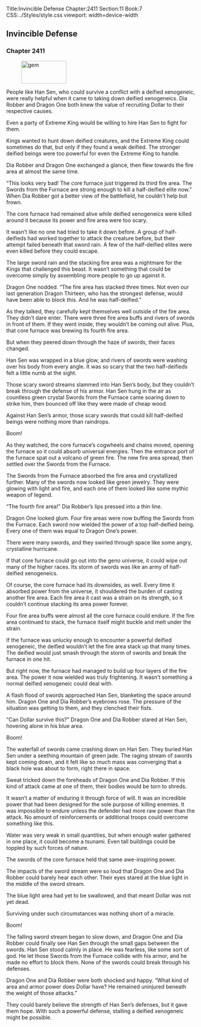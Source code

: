 Title:Invincible Defense 
Chapter:2411 
Section:11 
Book:7 
CSS:../Styles/style.css 
viewport: width=device-width
  
## Invincible Defense
### Chapter 2411 
<figure>
	<img src="../Images/gem.gif" alt="gem" id="gem" width="120" height="60" />
</figure>
  

  
  People like Han Sen, who could survive a conflict with a deified xenogeneic, were really helpful when it came to taking down deified xenogeneics. Dia Robber and Dragon One both knew the value of recruiting Dollar to their respective causes.

Even a party of Extreme King would be willing to hire Han Sen to fight for them.

Kings wanted to hunt down deified creatures, and the Extreme King could sometimes do that, but only if they found a weak deified. The stronger deified beings were too powerful for even the Extreme King to handle.

Dia Robber and Dragon One exchanged a glance, then flew towards the fire area at almost the same time.

“This looks very bad! The core furnace just triggered its third fire area. The Swords from the Furnace are strong enough to kill a half-deified elite now.” When Dia Robber got a better view of the battlefield, he couldn’t help but frown.

The core furnace had remained alive while deified xenogeneics were killed around it because its power and fire area were too scary.

It wasn’t like no one had tried to take it down before. A group of half-deifieds had worked together to attack the creature before, but their attempt failed beneath that sword rain. A few of the half-deified elites were even killed before they could escape.

The large sword rain and the stacking fire area was a nightmare for the Kings that challenged this beast. It wasn’t something that could be overcome simply by assembling more people to go up against it.

Dragon One nodded. “The fire area has stacked three times. Not even our last generation Dragon Thirteen, who has the strongest defense, would have been able to block this. And he was half-deified.”

As they talked, they carefully kept themselves well outside of the fire area. They didn’t dare enter. There were three fire area buffs and rivers of swords in front of them. If they went inside, they wouldn’t be coming out alive. Plus, that core furnace was brewing its fourth fire area.

But when they peered down through the haze of swords, their faces changed.

Han Sen was wrapped in a blue glow, and rivers of swords were washing over his body from every angle. It was so scary that the two half-deifieds felt a little numb at the sight.

Those scary sword streams slammed into Han Sen’s body, but they couldn’t break through the defense of his armor. Han Sen hung in the air as countless green crystal Swords from the Furnace came soaring down to strike him, then bounced off like they were made of cheap wood.

Against Han Sen’s armor, those scary swords that could kill half-deified beings were nothing more than raindrops.

Boom!

As they watched, the core furnace’s cogwheels and chains moved, opening the furnace so it could absorb universal energies. Then the entrance port of the furnace spat out a volcano of green fire. The new fire area spread, then settled over the Swords from the Furnace.

The Swords from the Furnace absorbed the fire area and crystallized further. Many of the swords now looked like green jewelry. They were glowing with light and fire, and each one of them looked like some mythic weapon of legend.

“The fourth fire area!” Dia Robber’s lips pressed into a thin line.

Dragon One looked glum. Four fire areas were now buffing the Swords from the Furnace. Each sword now wielded the power of a top half-deified being. Every one of them was equal to Dragon One’s power.

There were many swords, and they swirled through space like some angry, crystalline hurricane.

If that core furnace could go out into the geno universe, it could wipe out many of the higher races. Its storm of swords was like an army of half-deified xenogeneics.

Of course, the core furnace had its downsides, as well. Every time it absorbed power from the universe, it shouldered the burden of casting another fire area. Each fire area it cast was a strain on its strength, so it couldn’t continue stacking its area power forever.

Four fire area buffs were almost all the core furnace could endure. If the fire area continued to stack, the furnace itself might buckle and melt under the strain.

If the furnace was unlucky enough to encounter a powerful deified xenogeneic, the deified wouldn’t let the fire area stack up that many times. The deified would just smash through the storm of swords and break the furnace in one hit.

But right now, the furnace had managed to build up four layers of the fire area. The power it now wielded was truly frightening. It wasn’t something a normal deified xenogeneic could deal with.

A flash flood of swords approached Han Sen, blanketing the space around him. Dragon One and Dia Robber’s eyebrows rose. The pressure of the situation was getting to them, and they clenched their fists.

“Can Dollar survive this?” Dragon One and Dia Robber stared at Han Sen, hovering alone in his blue area.

Boom!

The waterfall of swords came crashing down on Han Sen. They buried Han Sen under a seething mountain of green jade. The raging stream of swords kept coming down, and it felt like so much mass was converging that a black hole was about to form, right there in space.

Sweat tricked down the foreheads of Dragon One and Dia Robber. If this kind of attack came at one of them, their bodies would be torn to shreds.

It wasn’t a matter of enduring it through force of will. It was an incredible power that had been designed for the sole purpose of killing enemies. It was impossible to endure unless the defender had more raw power than the attack. No amount of reinforcements or additional troops could overcome something like this.

Water was very weak in small quantities, but when enough water gathered in one place, it could become a tsunami. Even tall buildings could be toppled by such forces of nature.

The swords of the core furnace held that same awe-inspiring power.

The impacts of the sword stream were so loud that Dragon One and Dia Robber could barely hear each other. Their eyes stared at the blue light in the middle of the sword stream.

The blue light area had yet to be swallowed, and that meant Dollar was not yet dead.

Surviving under such circumstances was nothing short of a miracle.

Boom!

The falling sword stream began to slow down, and Dragon One and Dia Robber could finally see Han Sen through the small gaps between the swords. Han Sen stood calmly in place. He was fearless, like some sort of god. He let those Swords from the Furnace collide with his armor, and he made no effort to block them. None of the swords could break through his defenses.

Dragon One and Dia Robber were both shocked and happy. “What kind of area and armor power does Dollar have? He remained uninjured beneath the weight of those attacks.”

They could barely believe the strength of Han Sen’s defenses, but it gave them hope. With such a powerful defense, stalling a deified xenogeneic might be possible.

